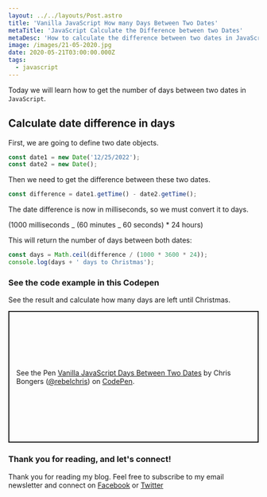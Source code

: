 ```yaml
---
layout: ../../layouts/Post.astro
title: 'Vanilla JavaScript How many Days Between Two Dates'
metaTitle: 'JavaScript Calculate the Difference between two Dates'
metaDesc: 'How to calculate the difference between two dates in JavaScript'
image: /images/21-05-2020.jpg
date: 2020-05-21T03:00:00.000Z
tags:
  - javascript
---
```


Today we will learn how to get the number of days between two dates in `JavaScript`.

## Calculate date difference in days

First, we are going to define two date objects.

```js
const date1 = new Date('12/25/2022');
const date2 = new Date();
```

Then we need to get the difference between these two dates.

```js
const difference = date1.getTime() - date2.getTime();
```

The date difference is now in milliseconds, so we must convert it to days.

(1000 milliseconds _ (60 minutes _ 60 seconds) \* 24 hours)

This will return the number of days between both dates:

```js
const days = Math.ceil(difference / (1000 * 3600 * 24));
console.log(days + ' days to Christmas');
```

### See the code example in this Codepen

See the result and calculate how many days are left until Christmas.

<p class="codepen" data-height="265" data-theme-id="dark" data-default-tab="js,result" data-user="rebelchris" data-slug-hash="gOaZBoo" style="height: 265px; box-sizing: border-box; display: flex; align-items: center; justify-content: center; border: 2px solid; margin: 1em 0; padding: 1em;" data-pen-title="Vanilla JavaScript Days Between Two Dates">
  <span>See the Pen <a href="https://codepen.io/rebelchris/pen/gOaZBoo">
  Vanilla JavaScript Days Between Two Dates</a> by Chris Bongers (<a href="https://codepen.io/rebelchris">@rebelchris</a>)
  on <a href="https://codepen.io">CodePen</a>.</span>
</p>
<script async src="https://static.codepen.io/assets/embed/ei.js"></script>

### Thank you for reading, and let's connect!

Thank you for reading my blog. Feel free to subscribe to my email newsletter and connect on [Facebook](https://www.facebook.com/DailyDevTipsBlog) or [Twitter](https://twitter.com/DailyDevTips1)
